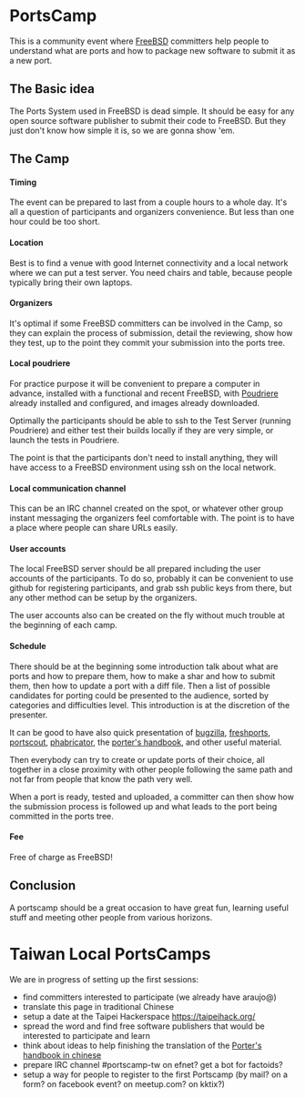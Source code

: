 
PortsCamp
==============

This is a community event where [FreeBSD][freebsd] committers help people to understand what are ports and how to package new software to submit it as a new port.

The Basic idea 
------------------
The Ports System used in FreeBSD is dead simple. It should be easy for any open source software publisher to submit their code to FreeBSD. But they just don't know how simple it is, so we are gonna show 'em.

The Camp
-------------------

#### Timing 

The event can be prepared to last from a couple hours to a whole day. It's all a question of participants and organizers convenience. But less than one hour could be too short.

#### Location 

Best is to find a venue with good Internet connectivity and a local network where we can put a test server. You need chairs and table, because people typically bring their own laptops.

#### Organizers 

It's optimal if some FreeBSD committers can be involved in the Camp, so they can explain the process of submission, detail the reviewing, show how they test, up to the point they commit your submission into the ports tree.

#### Local poudriere 

For practice purpose it will be convenient to prepare a computer in advance, installed with a functional and recent FreeBSD, with [Poudriere][poudriere] already installed and configured, and images already downloaded.

Optimally the participants should be able to ssh to the Test Server (running Poudriere) and either test their builds locally if they are very simple, or launch the tests in Poudriere.

The point is that the participants don't need to install anything, they will have access to a FreeBSD environment using ssh on the local network.

#### Local communication channel 

This can be an IRC channel created on the spot, or whatever other group instant messaging the organizers feel comfortable with. The point is to have a place where people can share URLs easily.

#### User accounts 

The local FreeBSD server should be all prepared including the user accounts of the participants. To do so, probably it can be convenient to use github for registering participants, and grab ssh public keys from there, but any other method can be setup by the organizers.

The user accounts also can be created on the fly without much trouble at the beginning of each camp.

#### Schedule

There should be at the beginning some introduction talk about what are ports and how to prepare them, how to make a shar and how to submit them, then how to update a port with a diff file. Then a list of possible candidates for porting could be presented to the audience, sorted by categories and difficulties level. This introduction is at the discretion of the presenter.

It can be good to have also quick presentation of [bugzilla][bugzilla], [freshports][freshports], [portscout][portscout], [phabricator][phabricator], the [porter's handbook][porterhandbook], and other useful material.

Then everybody can try to create or update ports of their choice, all together in a close proximity with other people following the same path and not far from people that know the path very well.

When a port is ready, tested and uploaded, a committer can then show how the submission process is followed up and what leads to the port being committed in the ports tree.

#### Fee 

Free of charge as FreeBSD!

Conclusion 
-------------

A portscamp should be a great occasion to have great fun, learning useful stuff and meeting other people from various horizons.

Taiwan Local PortsCamps
=============================

We are in progress of setting up the first sessions:

- find committers interested to participate (we already have araujo@)
- translate this page in traditional Chinese
- setup a date at the Taipei Hackerspace https://taipeihack.org/
- spread the word and find free software publishers that would be interested to participate and learn
- think about ideas to help finishing the translation of the [Porter's handbook in chinese][porterhandbooktw]
- prepare IRC channel #portscamp-tw on efnet? get a bot for factoids?
- setup a way for people to register to the first Portscamp (by mail? on a form? on facebook event? on meetup.com? on kktix?)

[freebsd]: https://www.freebsd.org/
[freshports]: http://www.freshports.org/
[portscout]: http://portscout.freebsd.org/
[bugzilla]: https://bugs.freebsd.org/bugzilla/
[phabricator]: https://reviews.freebsd.org/
[poudriere]: https://www.freebsd.org/doc/handbook/ports-poudriere.html
[porterhandbook]: https://www.freebsd.org/doc/en/books/porters-handbook/
[porterhandbooktw]: https://www.freebsd.org/doc/zh_TW/books/porters-handbook/
